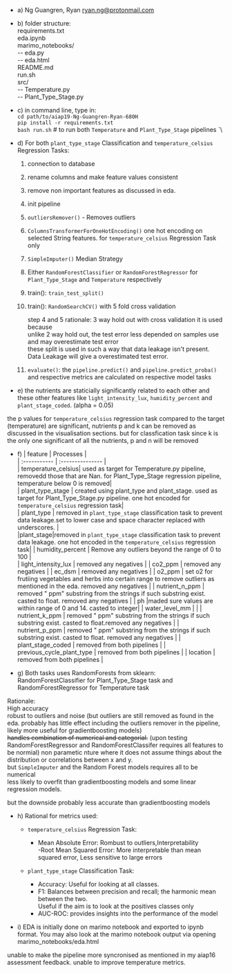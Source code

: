 - a) Ng Guangren, Ryan ryan.ng@protonmail.com  
  
- b) folder structure:  
requirements.txt    
eda.ipynb  
marimo_notebooks/   
-- eda.py  
-- eda.html  
README.md  
run.sh  
src/  
-- Temperature.py  
-- Plant_Type_Stage.py  
  
- c) in command line, type in:  
`cd path/to/aiap19-Ng-Guangren-Ryan-680H`  
`pip install -r requirements.txt`  
`bash run.sh` # to run both `Temperature` and `Plant_Type_Stage` pipelines  `\
  
- d) For both `plant_type_stage` Classification and `temperature_celsius` Regression Tasks:  
  1. connection to database  
  2. rename columns and make feature values consistent  
  3. remove non important features as discussed in eda.
  4. init pipeline  
    1. `outliersRemover()` - Removes outliers
    2. `ColumnsTransformerForOneHotEncoding()`  one hot encoding on selected String features. for `temperature_celsius` Regression Task only
    3. `SimpleImputer()` Median Strategy 
    4. Either `RandomForestClassifier` or `RandomForestRegressor` for `Plant_Type_Stage` and `Temperature` respectively  
  5. train(): `train_test_split()`   
  6. train(): `RandomSearchCV()` with 5 fold cross validation    

        step 4 and 5 rationale: 3 way hold out with cross validation it is used because  
        unlike 2 way hold out, the test error less depended on samples use  
        and may overestimate test error   
        these split is used in such a way that data leakage isn't present.  
        Data Leakage will give a overestimated test error.  
          
  7. `evaluate()`: the `pipeline.predict()` and `pipeline.predict_proba()` and respective metrics are calculated on respective model tasks   
  
- e) the nutrients are staticially significantly  related to each other and these other features like `light_intensity_lux`, `humidity_percent` and `plant_stage_coded`. (alpha = 0.05)   
  
the p values for `temperature_celsius` regression task compared to the target (temperature) are significant, nutrients p and k can be removed as discussed in the visualisation sections. but for classfication task since k is the only one significant of all the nutrients, p and n will be removed  
  
- f)
| feature         | Processes         |   
| :----------- | :--------------- |  
| temperature_celsius| used as target for Temperature.py pipeline, removedd those that are Nan. for Plant_Type_Stage regression pipeline, temperature below 0 is removed|  
| plant_type_stage | created using plant_type and plant_stage. used as target for Plant_Type_Stage.py pipeline. one hot encoded for `temperature_celsius` regression task|  
| plant_type | removed in `plant_type_stage` classification task to prevent data leakage.set to lower case and space character replaced with underscores. |  
|plant_stage|removed in `plant_type_stage` classification task to prevent data leakage. one hot encoded in the `temperature_celsius` regression task|
| humidity_percent    | Remove any outliers beyond  the range of 0 to 100   |   
| light_intensity_lux | removed any negatives   | 
| co2_ppm    | removed any negatives | 
| ec_dsm    | removed any negatives   | 
| o2_ppm    | set o2 for frutiing vegetables and herbs into certain range to remove outliers as mentioned in the eda. removed any negatives  | 
| nutrient_n_ppm    | removed " ppm" substring from the strings if such substring exist. casted to float. removed any negatives   | 
| ph    |maded sure values are within range of 0 and 14. casted to integer| 
| water_level_mm    |    | 
| nutrient_k_ppm    |  removed " ppm" substring from the strings if such substring exist. casted to float.removed any negatives   | 
| nutrient_p_ppm    | removed " ppm" substring from the strings if such substring exist. casted to float. removed any negatives  | 
| plant_stage_coded    | removed from both pipelines   | 
| previous_cycle_plant_type    | removed from both pipelines   | 
| location    | removed from both pipelines   | 
 
- g) Both tasks uses RandomForests from sklearn:  
RandomForestClassifier for Plant_Type_Stage task and RandomForestRegressor for Temperature task  
  
Rationale:  
High accuracy  
robust to outliers and noise (but outliers are still removed as found in the eda. probably has little effect including the outliers remover in the pipeline, likely more useful for gradientboosting models)  
~~handles combination of numerical and categorial.~~  (upon testing RandomForestRegressor and RandomForestClassifer requires all features to be normial)
non parametic nture where it does not assume things about the distribution or correlations between x and y.  
but `SimpleImputer` and the Random Forest models requires all to be numerical   
less likely to overfit than gradientboosting models and some linear regression models.  
  
but the downside probably less accurate than gradientboosting models  
  
- h) Rational for metrics used:  
  - `temperature_celsius` Regression Task:    
    - Mean Absolute Error: Rombust to outliers,Interpretability  
    -Root Mean Squared Error: More interpretable than mean squared error, Less sensitive to large errors  
  
  - `plant_type_stage` Classification Task:  
    - Accuracy: Useful for looking at all classes.  
    - F1: Balances between precision and recall; the harmonic mean between the two.  
            Useful if the aim is to look at the positives classes only  
    - AUC-ROC: provides insights into the performance of the model  
  
- i) EDA is initially done on marimo notebook and exported to ipynb format. You may also look at the marimo notebook output via opening marimo_notebooks/eda.html 

unable to make the pipeline more syncronised as mentioned in my aiap16 assessment feedback. unable to improve temperature metrics.  
  
